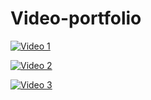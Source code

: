 # Video-portfolio
[![Video 1](https://img.youtube.com/vi/vX7oy4N-2WA/0.jpg)](https://www.youtube.com/watch?v=vX7oy4N-2WA)

[![Video 2](https://img.youtube.com/vi/e_wDTLOEt3Y/0.jpg)](https://www.youtube.com/watch?v=e_wDTLOEt3Y)

[![Video 3](https://img.youtube.com/vi/a7kTqy96Bz8/0.jpg)](https://www.youtube.com/watch?v=a7kTqy96Bz8)
